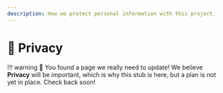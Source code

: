 ```yaml
---
description: How we protect personal information with this project.
---
```


# 🥸 Privacy

!!! warning
	🐣 You found a page we really need to update! We believe **Privacy** will be important, which is why this stub is here, but a plan is not yet in place. Check back soon!
